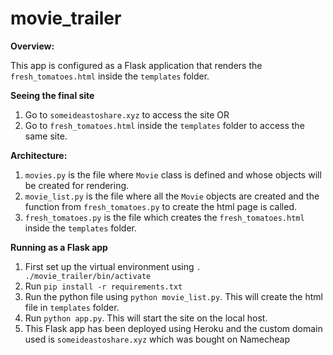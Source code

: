 # movie_trailer

**Overview:**

This app is configured as a Flask application that renders the `fresh_tomatoes.html` inside the `templates` folder.

**Seeing the final site**
1. Go to `someideastoshare.xyz` to access the site OR
2. Go to `fresh_tomatoes.html` inside the `templates` folder to access the same site.

**Architecture:**

1. `movies.py` is the file where `Movie` class is defined and whose objects will be created for rendering.
2. `movie_list.py` is the file where all the `Movie` objects are created and the function from `fresh_tomatoes.py` to create the html page is called.
3. `fresh_tomatoes.py` is the file which creates the `fresh_tomatoes.html` inside the `templates` folder.

**Running as a Flask app**

1. First set up the virtual environment using `. ./movie_trailer/bin/activate`
2. Run `pip install -r requirements.txt`
3. Run the python file using `python movie_list.py`. This will create the html file in `templates` folder.
4. Run `python app.py`. This will start the site on the local host.
5. This Flask app has been deployed using Heroku and the custom domain used is `someideastoshare.xyz` which was bought on Namecheap
